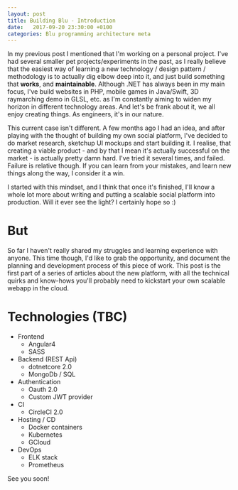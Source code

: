 ```yaml
---
layout: post
title: Building Blu - Introduction
date:   2017-09-20 23:30:00 +0100
categories: Blu programming architecture meta
---
```


In my previous post I mentioned that I'm working on a personal project. I've had several smaller pet projects/experiments in the past, as I really believe that the easiest way of learning a new technology / design pattern / methodology is to actually dig elbow deep into it, and just build something that **works**, and **maintainable**. Although .NET has always been in my main focus, I've build websites in PHP, mobile games in Java/Swift, 3D raymarching demo in GLSL, etc. as I'm constantly aiming to widen my horizon in different technology areas. And let's be frank about it, we all enjoy creating things. As engineers, it's in our nature.

This current case isn't different. A few months ago I had an idea, and after playing with the thought of building my own social platform, I've decided to do market research, sketchup UI mockups and start building it. I realise, that creating a viable product - and by that I mean it's actually successful on the market -  is actually pretty damn hard. I've tried it several times, and failed. Failure is relative though. If you can learn from your mistakes, and learn new things along the way, I consider it a win.

I started with this mindset, and I think that once it's finished, I'll know a whole lot more about writing and putting a scalable social platform into production. Will it ever see the light? I certainly hope so :)

# But

So far I haven't really shared my struggles and learning experience with anyone. This time though, I'd like to grab the opportunity, and document the planning and development process of this piece of work. This post is the first part of a series of articles about the new platform, with all the technical quirks and know-hows you'll probably need to kickstart your own scalable webapp in the cloud.

# Technologies (TBC)

* Frontend
  * Angular4
  * SASS
* Backend (REST Api)
  * dotnetcore 2.0
  * MongoDb / SQL
* Authentication
  * Oauth 2.0
  * Custom JWT provider
* CI
  * CircleCI 2.0
* Hosting / CD
  * Docker containers
  * Kubernetes
  * GCloud
* DevOps
  * ELK stack
  * Prometheus

See you soon!
